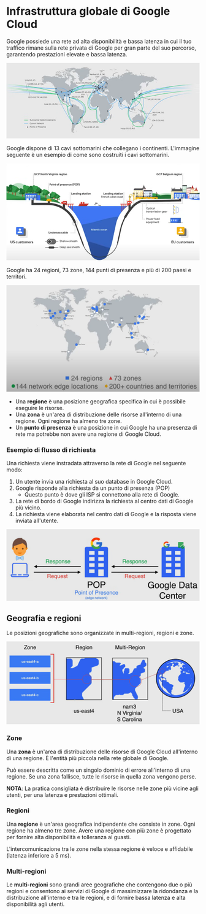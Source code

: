 # Infrastruttura globale di Google Cloud

Google possiede una rete ad alta disponibilità e bassa latenza in cui il tuo traffico rimane sulla rete privata di Google per gran parte del suo percorso, garantendo prestazioni elevate e bassa latenza.

![Infrastruttura globale di Google Cloud](../images/01_Google_Cloud_Global_Infrastructure_01.png)

Google dispone di 13 cavi sottomarini che collegano i continenti. L'immagine seguente è un esempio di come sono costruiti i cavi sottomarini.

![Infrastruttura globale di Google Cloud](../images/01_Google_Cloud_Global_Infrastructure_02.png)

Google ha 24 regioni, 73 zone, 144 punti di presenza e più di 200 paesi e territori.

![Infrastruttura globale di Google Cloud](../images/01_Google_Cloud_Global_Infrastructure_03.png)

- Una **regione** è una posizione geografica specifica in cui è possibile eseguire le risorse.
- Una **zona** è un'area di distribuzione delle risorse all'interno di una regione. Ogni regione ha almeno tre zone.
- Un **punto di presenza** è una posizione in cui Google ha una presenza di rete ma potrebbe non avere una regione di Google Cloud.

### Esempio di flusso di richiesta

Una richiesta viene instradata attraverso la rete di Google nel seguente modo:

1. Un utente invia una richiesta al suo database in Google Cloud.
2. Google risponde alla richiesta da un punto di presenza (POP)
   - Questo punto è dove gli ISP si connettono alla rete di Google.
3. La rete di bordo di Google indirizza la richiesta al centro dati di Google più vicino.
4. La richiesta viene elaborata nel centro dati di Google e la risposta viene inviata all'utente.

![Flusso di richiesta](../images/01_Google_Cloud_Global_Infrastructure_04.png)

## Geografia e regioni

Le posizioni geografiche sono organizzate in multi-regioni, regioni e zone.

![Geografia e regioni](../images/01_Google_Cloud_Global_Infrastructure_05.png)

### Zone

Una **zona** è un'area di distribuzione delle risorse di Google Cloud all'interno di una regione. È l'entità più piccola nella rete globale di Google.

Può essere descritta come un singolo dominio di errore all'interno di una regione. Se una zona fallisce, tutte le risorse in quella zona vengono perse.

**NOTA**: La pratica consigliata è distribuire le risorse nelle zone più vicine agli utenti, per una latenza e prestazioni ottimali.

### Regioni

Una **regione** è un'area geografica indipendente che consiste in zone. Ogni regione ha almeno tre zone. Avere una regione con più zone è progettato per fornire alta disponibilità e tolleranza ai guasti.

L'intercomunicazione tra le zone nella stessa regione è veloce e affidabile (latenza inferiore a 5 ms).

### Multi-regioni

Le **multi-regioni** sono grandi aree geografiche che contengono due o più regioni e consentono ai servizi di Google di massimizzare la ridondanza e la distribuzione all'interno e tra le regioni, e di fornire bassa latenza e alta disponibilità agli utenti.

